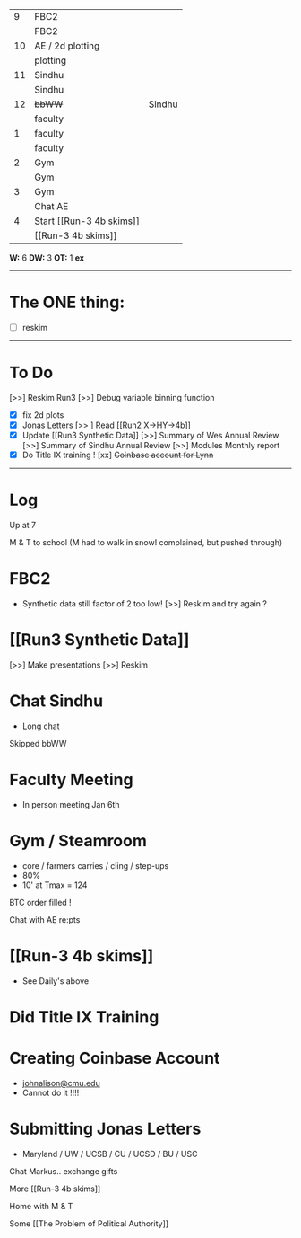 
|     |                          |        |
| --- | ------------------------ | ------ |
| 9   | FBC2                     |        |
|     | FBC2                     |        |
| 10  | AE / 2d plotting         |        |
|     | plotting                 |        |
| 11  | Sindhu                   |        |
|     | Sindhu                   |        |
| 12  | ~~bbWW~~                 | Sindhu |
|     | faculty                  |        |
| 1   | faculty                  |        |
|     | faculty                  |        |
| 2   | Gym                      |        |
|     | Gym                      |        |
| 3   | Gym                      |        |
|     | Chat AE                  |        |
| 4   | Start [[Run-3 4b skims]] |        |
|     |  [[Run-3 4b skims]]      |        |

**W:** 6 
**DW:** 3
**OT:** 1 
**ex** 

---
# The ONE thing: 
- [ ] reskim

---
# To Do

 [>>] Reskim Run3
 [>>] Debug variable binning function
- [x] fix 2d plots
- [x] Jonas Letters
 [>> ] Read [[Run2 X->HY->4b]]
- [x] Update [[Run3 Synthetic Data]]
 [>>] Summary of Wes Annual Review
 [>>] Summary of Sindhu Annual Review
 [>>] Modules Monthly report
- [x] Do Title IX training !
[xx] ~~Coinbase account for Lynn~~

---

# Log

Up at 7 

M & T to school (M had to walk in snow! complained, but pushed through)

# FBC2
- Synthetic data still factor of 2 too low!
 [>>] Reskim and try again ? 

# [[Run3 Synthetic Data]]
 [>>] Make presentations
 [>>] Reskim

# Chat Sindhu
- Long chat 

Skipped bbWW

# Faculty Meeting
- In person meeting Jan 6th

# Gym / Steamroom
- core / farmers carries / cling / step-ups
- 80% 
- 10' at Tmax = 124

BTC order filled ! 

Chat with AE re:pts
# [[Run-3 4b skims]]
- See Daily's above

# Did Title IX Training


# Creating Coinbase Account
- johnalison@cmu.edu
- Cannot do it !!!! 

# Submitting Jonas Letters
- Maryland / UW / UCSB / CU / UCSD / BU / USC

Chat Markus.. exchange gifts

More [[Run-3 4b skims]]

Home with M & T 

Some [[The Problem of Political Authority]]

